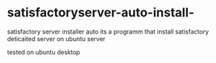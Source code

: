 # satisfactoryserver-auto-install-
satisfactory server installer auto
its a programm that install satisfactory deticaited server on ubuntu server 

tested on ubuntu desktop
